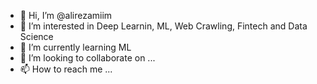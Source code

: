 - 👋 Hi, I’m @alirezamiim
- 👀 I’m interested in Deep Learnin, ML, Web Crawling, Fintech and Data Science
- 🌱 I’m currently learning ML
- 💞️ I’m looking to collaborate on ...
- 📫 How to reach me ...

<!---
alirezamiim/alirezamiim is a ✨ special ✨ repository because its `README.md` (this file) appears on your GitHub profile.
You can click the Preview link to take a look at your changes.
--->
